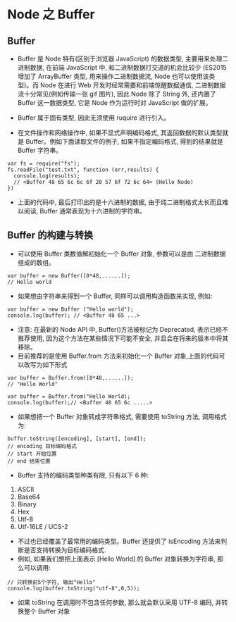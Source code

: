 # Node 之 Buffer

## Buffer

- Buffer 是 Node 特有(区别于浏览器 JavaScript) 的数据类型, 主要用来处理二进制数据, 在前端 JavaScript 中, 和二进制数据打交道的机会比较少 (ES2015 增加了 ArrayBuffer 类型, 用来操作二进制数据流, Node 也可以使用该类型)。而 Node 在进行 Web 开发时经常需要和前端惊醒数据通信, 二进制数据流十分常见(例如传输一张 gif 图片), 因此 Node 除了 String 外, 还内置了 Buffer 这一数据类型, 它是 Node 作为运行时对 JavaScript 做的扩展。

- Buffer 属于固有类型, 因此无须使用 ruquire 进行引入。
- 在文件操作和网络操作中, 如果不显式声明编码格式, 其返回数据的默认类型就是 Buffer。例如下面读取文件的例子, 如果不指定编码格式, 得到的结果就是 Buffer 字符串。

```
var fs = require("fs");
fs.readFile("test.txt", function (err,results) {
  console.log(results);
  // <Buffer 48 65 6c 6c 6f 20 57 6f 72 6c 64> (Hello Node)
})
```

- 上面的代码中, 最后打印出的是十六进制的数据, 由于纯二进制格式太长而且难以阅读, Buffer 通常表现为十六进制的字符串。

## Buffer 的构建与转换

- 可以使用 Buffer 类数值解初始化一个 Buffer 对象, 参数可以是由 二进制数据组成的数组。

```
var buffer = new Buffer([0*48,......]);
// Hello world
```

- 如果想由字符串来得到一个 Buffer, 同样可以调用构造函数来实现, 例如:

```
var buffer = new Buffer ("Hello world");
console.log(buffer); // <Buffer 48 65 ...>
```

- 注意: 在最新的 Node API 中, Buffer()方法被标记为 Deprecated, 表示已经不推荐使用, 因为这个方法在某些情况下可能不安全, 并且会在将来的版本中将其移除。
- 目前推荐的是使用 Buffer.from 方法来初始化一个 Buffer 对象,上面的代码可以改写为如下形式

```
var buffer = Buffer.from([0*48,......]);
// "Hello World"

var buffer = Buffer.from("Hello World);
console.log(buffer);// <Buffer 48 65 6c .....>
```

- 如果想把一个 Buffer 对象转成字符串格式, 需要使用 toString 方法, 调用格式为:

```
buffer.toString([encoding], [start], [end]);
// encoding 目标编码格式
// start 开始位置
// end 结束位置
```

- Buffer 支持的编码类型种类有限, 只有以下 6 种:

1. ASCII
2. Base64
3. Binary
4. Hex
5. Utf-8
6. Utf-16LE / UCS-2

- 不过也已经覆盖了最常用的编码类型。Buffer 还提供了 isEncoding 方法来判断是否支持转换为目标编码格式.
- 例如, 如果我们想把上面表示 [Hello World] 的 Buffer 对象转换为字符串, 那么可以调用:

```
// 只转换前5个字符, 输出"Hello"
console.log(buffer.toString("utf-8",0,5));
```

- 如果 toString 在调用时不包含任何参数, 那么就会默认采用 UTF-8 编码, 并转换整个 Buffer 对象
